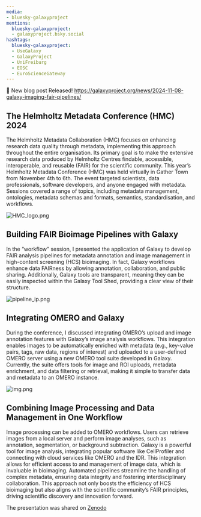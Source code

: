 ```yaml
---
media:
- bluesky-galaxyproject
mentions:
  bluesky-galaxyproject:
  - galaxyproject.bsky.social
hashtags:
  bluesky-galaxyproject:
  - UseGalaxy
  - GalaxyProject
  - UniFreiburg
  - EOSC
  - EuroScienceGateway
---
```

📝 New blog post Released!
https://galaxyproject.org/news/2024-11-08-galaxy-imaging-fair-pipelines/

The Helmholtz Metadata Conference (HMC) 2024
--------------------------------------------

The Helmholtz Metadata Collaboration (HMC) focuses on enhancing research
data quality through metadata, implementing this approach throughout the
entire organisation. Its primary goal is to make the extensive research
data produced by Helmholtz Centres findable, accessible, interoperable,
and reusable (FAIR) for the scientific community. This year’s Helmholtz
Metadata Conference (HMC) was held virtually in Gather Town from November
4th to 6th. The event targeted scientists, data professionals, software developers,
and anyone engaged with metadata. Sessions covered a range of topics,
including metadata management, ontologies, metadata schemas and formats,
semantics, standardisation, and workflows.

![HMC_logo.png](https://galaxyproject.org/news/2024-11-08-galaxy-imaging-fair-pipelines/HMC_logo.png)

Building FAIR Bioimage Pipelines with Galaxy
--------------------------------------------

In the “workflow” session, I presented the application of Galaxy to develop
FAIR analysis pipelines for metadata annotation and image management in
high\-content screening (HCS) bioimaging. In fact, Galaxy workflows enhance
data FAIRness by allowing annotation, collaboration, and public sharing.
Additionally, Galaxy tools are transparent, meaning they can be easily
inspected within the Galaxy Tool Shed, providing a clear view of their
structure.

![pipeline_ip.png](https://galaxyproject.org/news/2024-11-08-galaxy-imaging-fair-pipelines/pipeline_ip.png)

Integrating OMERO and Galaxy
----------------------------

During the conference, I discussed integrating OMERO’s upload and image
annotation features with Galaxy’s image analysis workflows.
This integration enables images to be automatically enriched with metadata
(e.g., key\-value pairs, tags, raw data, regions of interest) and uploaded
to a user\-defined OMERO server using a new OMERO tool suite developed in
Galaxy. Currently, the suite offers tools for image and ROI uploads,
metadata enrichment, and data filtering or retrieval, making it simple
to transfer data and metadata to an OMERO instance.

![img.png](https://galaxyproject.org/news/2024-11-08-galaxy-imaging-fair-pipelines/omero_pipeline.png)

Combining Image Processing and Data Management in One Workflow
--------------------------------------------------------------

Image processing can be added to OMERO workflows. Users can retrieve
images from a local server and perform image analyses, such as annotation,
segmentation, or background subtraction. Galaxy is a powerful tool for
image analysis, integrating popular software like CellProfiler and connecting
with cloud services like OMERO and the IDR. This integration allows for
efficient access to and management of image data, which is invaluable in
bioimaging. Automated pipelines streamline the handling of complex metadata,
ensuring data integrity and fostering interdisciplinary collaboration.
This approach not only boosts the efficiency of HCS bioimaging but
also aligns with the scientific community’s FAIR principles, driving
scientific discovery and innovation forward.

The presentation was shared on [Zenodo](https://zenodo.org/records/14044640)